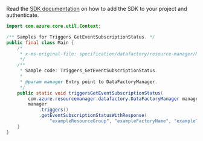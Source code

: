 Read the [SDK documentation](https://github.com/Azure/azure-sdk-for-java/blob/azure-resourcemanager-datafactory_1.0.0-beta.6/sdk/datafactory/azure-resourcemanager-datafactory/README.md) on how to add the SDK to your project and authenticate.

```java
import com.azure.core.util.Context;

/** Samples for Triggers GetEventSubscriptionStatus. */
public final class Main {
    /*
     * x-ms-original-file: specification/datafactory/resource-manager/Microsoft.DataFactory/stable/2018-06-01/examples/Triggers_GetEventSubscriptionStatus.json
     */
    /**
     * Sample code: Triggers_GetEventSubscriptionStatus.
     *
     * @param manager Entry point to DataFactoryManager.
     */
    public static void triggersGetEventSubscriptionStatus(
        com.azure.resourcemanager.datafactory.DataFactoryManager manager) {
        manager
            .triggers()
            .getEventSubscriptionStatusWithResponse(
                "exampleResourceGroup", "exampleFactoryName", "exampleTrigger", Context.NONE);
    }
}
```
